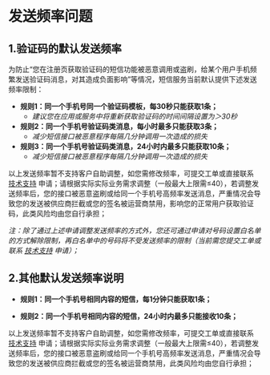 # 发送频率问题

## 1.验证码的默认发送频率

为防止“您在注册页获取验证码的短信功能被恶意调用或盗刷，给某个用户手机频繁发送验证码消息，对其造成负面影响”等情况，短信服务当前默认提供下述发送频率限制：

- **规则1：同一个手机号同一个验证码模板，每30秒只能获取1条；**
  - *建议您在应用或服务中将重新获取验证码的时间间隔设置为＞30秒*
- **规则2：同一个手机号验证码类消息，每小时最多只能获取3条；**
  - *减少短信接口被恶意程序每隔几分钟调用一次造成的损失*
- **规则3：同一个手机号验证码类消息，24小时内最多只能获取10条；**
  - *减少短信接口被恶意程序每隔几分钟调用一次造成的损失*

以上发送频率暂不支持客户自助调整，如您需修改频率，可提交工单或直接联系 [技术支持](https://www.ucloud.cn/site/service.html) 申请；请根据实际实际业务需求调整（一般最大上限需≤40），若调整发送频率后，您的接口被恶意盗刷或给同一个手机号高频率发送消息，严重情况会导致您的发送被供应商拦截或您的签名被运营商禁用，影响您的正常用户获取验证码，此类风险均由您自行承担；

*注：除了通过上述申请调整发送频率的方式外，您还可通过申请对号码设置白名单的方式解除限制，再白名单中的号码将不受发送频率的限制（当前需您提交工单或联系 [技术支持](https://www.ucloud.cn/site/service.html) 申请）；*



## 2.其他默认发送频率说明

- **规则1：同一个手机号相同内容的短信，每1分钟只能获取1条；**

- **规则2：同一个手机号相同内容的短信，24小时内最多只能接收10条；**

以上发送频率暂不支持客户自助调整，如您需修改频率，可提交工单或直接联系 [技术支持](https://www.ucloud.cn/site/service.html) 申请；请根据实际实际业务需求调整（一般最大上限需≤40），若调整发送频率后，您的接口被恶意盗刷或给同一个手机号高频率发送消息，严重情况会导致您的发送被供应商拦截或您的签名被运营商禁用，此类风险均由您自行承担；